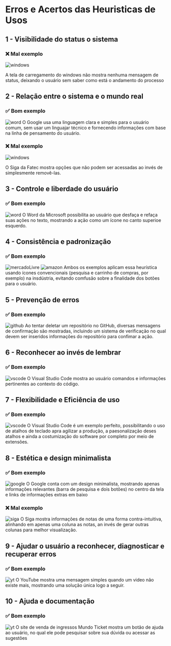 # Erros e Acertos das Heuristicas de Usos

## 1 - Visibilidade do status o sistema
### ❌ Mal exemplo
![windows](images/windows_loading.jpg)

A tela de carregamento do windows não mostra nenhuma mensagem de status, deixando o usuário sem saber como está o andamento do processo

## 2 - Relação entre o sistema e o mundo real
### ✅ Bom exemplo
![word](images/google2.png)
O Google usa uma linguagem clara e simples para o usuário comum, sem usar um linguajar técnico e fornecendo informações com base na linha de pensamento do usuário.
### ❌ Mal exemplo
![windows](images/siga2.png)

O Siga da Fatec mostra opções que não podem ser acessadas ao invés de simplesmente removê-las.

## 3 - Controle e liberdade do usuário	
### ✅ Bom exemplo
![word](images/word_barra.png)
O Word da Microsoft possibilita ao usuário que desfaça e refaça suas ações no texto, mostrando a ação como um ícone no canto superioe esquerdo.

## 4 - Consistência e padronização
### ✅ Bom exemplo
![mercadoLivre](images/mercadoLivreBarra.png)
![amazon](images/amazonBarra.png)
Ambos os exemplos aplicam essa heurística usando ícones convencionais (pesquisa e carrinho de compras, por exemplo) na insdústria, evitando comfusão sobre a finalidade dos botões para o usuário.

## 5 - Prevenção de erros
### ✅ Bom exemplo
![github](images/githubApagar.png)
Ao tentar deletar um repositório no GitHub, diversas mensagens de confirmação são mostradas, incluindo um sistema de verificação no qual devem ser inseridos informações do repositório para confimar a ação.

## 6 - Reconhecer ao invés de lembrar
### ✅ Bom exemplo
![vscode](images/vscode.png)
O Visual Studio Code mostra ao usuário comandos e informações pertinentes ao contexto do código.

## 7 - Flexibilidade e Eficiência de uso
### ✅ Bom exemplo
![vscode](images/vscodeAtalhos.png)
O Visual Studio Code é um exemplo perfeito, possibilitando o uso de atalhos de teclado apra agilizar a produção, a paesonalização deses atalhos e ainda a costumização do software por completo por meio de extensões.

## 8 - Estética e design minimalista
### ✅ Bom exemplo
![google](images/google.png)
O Google conta com um design minimalista, mostrando apenas informações relevantes (barra de pesquisa e dois botões) no centro da tela e links de informações extras em baixo

### ❌ Mal exemplo
![siga](images/siga.png)
O Siga mostra informações de notas de uma forma contra-intuitiva, alinhando em apenas uma coluna as notas, an invés de gerar outras colunas para melhor visualização.

## 9 - Ajudar o usuário a reconhecer, diagnosticar e recuperar erros
### ✅ Bom exemplo
![yt](images/youtube.png)
O YouTube mostra uma mensagem simples quando um video não existe mais, mostrando uma solução única logo a seguir.
## 10 - Ajuda e documentação
### ✅ Bom exemplo
![yt](images/mundoTicket.png)
O site de venda de ingressos Mundo Ticket mostra um botão de ajuda ao usuário, no qual ele pode pesquisar sobre sua dúvida ou acessar as sugestões